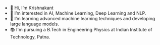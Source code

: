 - 👋 Hi, I’m Krishnakant
- 👀 I’m interested in AI, Machine Learning, Deep Learning and NLP.
- 🌱 I’m learning advanced machine learning techniques and developing large language models.
- 📚 I'm pursuing a B.Tech in Engineering Physics at Indian Institute of Technology, Patna.
